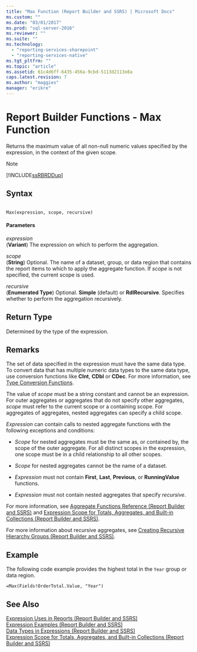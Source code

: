 ```yaml
---
title: "Max Function (Report Builder and SSRS) | Microsoft Docs"
ms.custom: ""
ms.date: "03/01/2017"
ms.prod: "sql-server-2016"
ms.reviewer: ""
ms.suite: ""
ms.technology: 
  - "reporting-services-sharepoint"
  - "reporting-services-native"
ms.tgt_pltfrm: ""
ms.topic: "article"
ms.assetid: 61c4d6ff-6435-456a-9cbd-5113d2113e8a
caps.latest.revision: 7
ms.author: "maggies"
manager: "erikre"
---
```

# Report Builder Functions - Max Function
  Returns the maximum value of all non-null numeric values specified by the expression, in the context of the given scope.  
  
> [!NOTE]  
>  [!INCLUDE[ssRBRDDup](../../reporting-services/report-builder/includes/ssrbrddup-md.md)]  
  
## Syntax  
  
```  
  
Max(expression, scope, recursive)  
```  
  
#### Parameters  
 *expression*  
 (**Variant**) The expression on which to perform the aggregation.  
  
 *scope*  
 (**String**) Optional. The name of a dataset, group, or data region that contains the report items to which to apply the aggregate function. If *scope* is not specified, the current scope is used.  
  
 *recursive*  
 (**Enumerated Type**) Optional. **Simple** (default) or **RdlRecursive**. Specifies whether to perform the aggregation recursively.  
  
## Return Type  
 Determined by the type of the expression.  
  
## Remarks  
 The set of data specified in the expression must have the same data type. To convert data that has multiple numeric data types to the same data type, use conversion functions like **CInt**, **CDbl** or **CDec**. For more information, see [Type Conversion Functions](http://go.microsoft.com/fwlink/?LinkId=96142).  
  
 The value of *scope* must be a string constant and cannot be an expression. For outer aggregates or aggregates that do not specify other aggregates, *scope* must refer to the current scope or a containing scope. For aggregates of aggregates, nested aggregates can specify a child scope.  
  
 *Expression* can contain calls to nested aggregate functions with the following exceptions and conditions:  
  
-   *Scope* for nested aggregates must be the same as, or contained by, the scope of the outer aggregate. For all distinct scopes in the expression, one scope must be in a child relationship to all other scopes.  
  
-   *Scope* for nested aggregates cannot be the name of a dataset.  
  
-   *Expression* must not contain **First**, **Last**, **Previous**, or **RunningValue** functions.  
  
-   *Expression* must not contain nested aggregates that specify *recursive*.  
  
 For more information, see [Aggregate Functions Reference &#40;Report Builder and SSRS&#41;](../Topic/Aggregate%20Functions%20Reference%20\(Report%20Builder%20and%20SSRS\).md) and [Expression Scope for Totals, Aggregates, and Built-in Collections &#40;Report Builder and SSRS&#41;](../../reporting-services/report-design/a8d24287-8557-4b03-bea7-ca087f449b62.md).  
  
 For more information about recursive aggregates, see [Creating Recursive Hierarchy Groups &#40;Report Builder and SSRS&#41;](../../reporting-services/report-design/creating-recursive-hierarchy-groups-report-builder-and-ssrs.md).  
  
## Example  
 The following code example provides the highest total in the `Year` group or data region.  
  
```  
=Max(Fields!OrderTotal.Value, "Year")  
```  
  
## See Also  
 [Expression Uses in Reports &#40;Report Builder and SSRS&#41;](../../reporting-services/report-design/expression-uses-in-reports-report-builder-and-ssrs.md)   
 [Expression Examples &#40;Report Builder and SSRS&#41;](../../reporting-services/report-design/expression-examples-report-builder-and-ssrs.md)   
 [Data Types in Expressions &#40;Report Builder and SSRS&#41;](../../reporting-services/report-design/data-types-in-expressions-report-builder-and-ssrs.md)   
 [Expression Scope for Totals, Aggregates, and Built-in Collections &#40;Report Builder and SSRS&#41;](../../reporting-services/report-design/a8d24287-8557-4b03-bea7-ca087f449b62.md)  
  
  